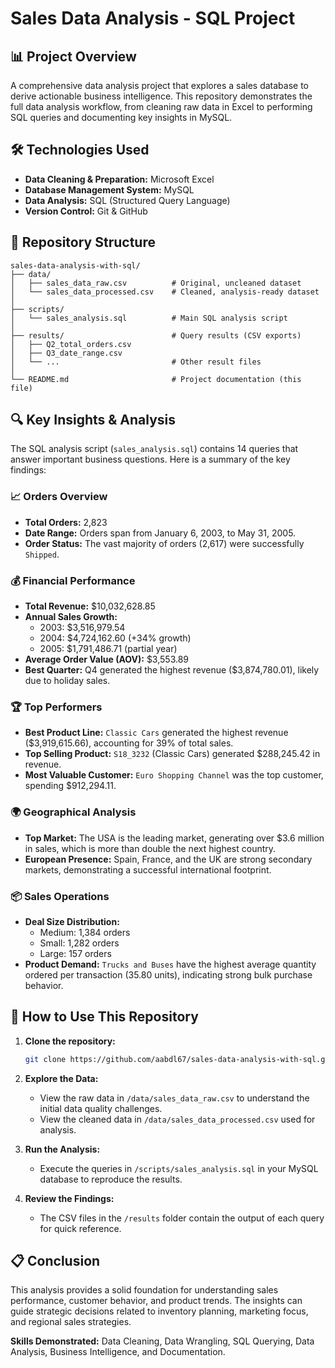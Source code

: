 # Sales Data Analysis - SQL Project

## 📊 Project Overview

A comprehensive data analysis project that explores a sales database to derive actionable business intelligence. This repository demonstrates the full data analysis workflow, from cleaning raw data in Excel to performing SQL queries and documenting key insights in MySQL.


## 🛠️ Technologies Used

- **Data Cleaning & Preparation:** Microsoft Excel
- **Database Management System:** MySQL
- **Data Analysis:** SQL (Structured Query Language)
- **Version Control:** Git & GitHub


## 📁 Repository Structure

```
sales-data-analysis-with-sql/
├── data/
│   ├── sales_data_raw.csv          # Original, uncleaned dataset
│   └── sales_data_processed.csv    # Cleaned, analysis-ready dataset
│
├── scripts/
│   └── sales_analysis.sql          # Main SQL analysis script
│
├── results/                        # Query results (CSV exports)
│   ├── Q2_total_orders.csv
│   ├── Q3_date_range.csv
│   └── ...                         # Other result files
│
└── README.md                       # Project documentation (this file)
```

## 🔍 Key Insights & Analysis

The SQL analysis script (`sales_analysis.sql`) contains 14 queries that answer important business questions. Here is a summary of the key findings:

### 📈 Orders Overview
- **Total Orders:** 2,823
- **Date Range:** Orders span from January 6, 2003, to May 31, 2005.
- **Order Status:** The vast majority of orders (2,617) were successfully `Shipped`.

### 💰 Financial Performance
- **Total Revenue:** $10,032,628.85
- **Annual Sales Growth:** 
  - 2003: $3,516,979.54
  - 2004: $4,724,162.60 (+34% growth)
  - 2005: $1,791,486.71 (partial year)
- **Average Order Value (AOV):** $3,553.89
- **Best Quarter:** Q4 generated the highest revenue ($3,874,780.01), likely due to holiday sales.

### 🏆 Top Performers
- **Best Product Line:** `Classic Cars` generated the highest revenue ($3,919,615.66), accounting for 39% of total sales.
- **Top Selling Product:** `S18_3232` (Classic Cars) generated $288,245.42 in revenue.
- **Most Valuable Customer:** `Euro Shopping Channel` was the top customer, spending $912,294.11.

### 🌍 Geographical Analysis
- **Top Market:** The USA is the leading market, generating over $3.6 million in sales, which is more than double the next highest country.
- **European Presence:** Spain, France, and the UK are strong secondary markets, demonstrating a successful international footprint.

### 📦 Sales Operations
- **Deal Size Distribution:** 
  - Medium: 1,384 orders
  - Small: 1,282 orders
  - Large: 157 orders
- **Product Demand:** `Trucks and Buses` have the highest average quantity ordered per transaction (35.80 units), indicating strong bulk purchase behavior.

## 🚀 How to Use This Repository

1.  **Clone the repository:**
    ```bash
    git clone https://github.com/aabdl67/sales-data-analysis-with-sql.git
    ```

2.  **Explore the Data:**
    - View the raw data in `/data/sales_data_raw.csv` to understand the initial data quality challenges.
    - View the cleaned data in `/data/sales_data_processed.csv` used for analysis.

3.  **Run the Analysis:**
    - Execute the queries in `/scripts/sales_analysis.sql` in your MySQL database to reproduce the results.

4.  **Review the Findings:**
    - The CSV files in the `/results` folder contain the output of each query for quick reference.

## 📋 Conclusion

This analysis provides a solid foundation for understanding sales performance, customer behavior, and product trends.
The insights can guide strategic decisions related to inventory planning, marketing focus, and regional sales strategies.


**Skills Demonstrated:** Data Cleaning, Data Wrangling, SQL Querying, Data Analysis, Business Intelligence, and Documentation.
